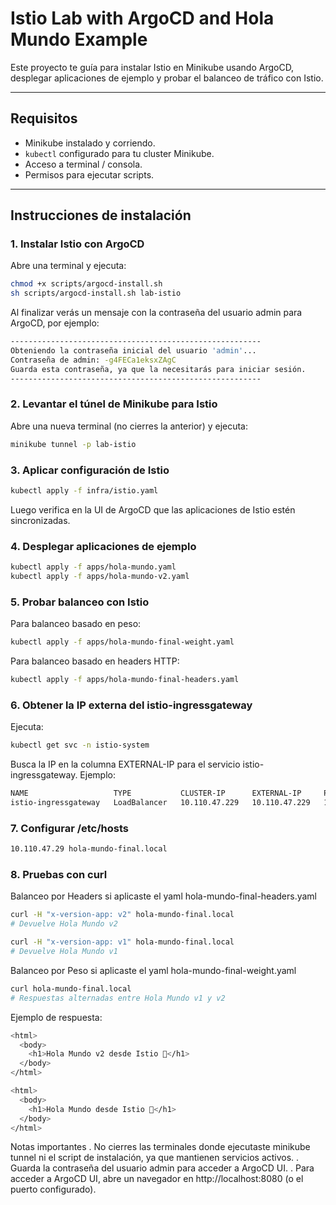 # Istio Lab with ArgoCD and Hola Mundo Example

Este proyecto te guía para instalar Istio en Minikube usando ArgoCD, desplegar aplicaciones de ejemplo y probar el balanceo de tráfico con Istio.

---

## Requisitos

- Minikube instalado y corriendo.
- `kubectl` configurado para tu cluster Minikube.
- Acceso a terminal / consola.
- Permisos para ejecutar scripts.

---


## Instrucciones de instalación

### 1. Instalar Istio con ArgoCD

Abre una terminal y ejecuta:

```bash
chmod +x scripts/argocd-install.sh
sh scripts/argocd-install.sh lab-istio
```
Al finalizar verás un mensaje con la contraseña del usuario admin para ArgoCD, por ejemplo:

```bash
--------------------------------------------------------
Obteniendo la contraseña inicial del usuario 'admin'...
Contraseña de admin: -g4FECa1eksxZAgC
Guarda esta contraseña, ya que la necesitarás para iniciar sesión.
--------------------------------------------------------
```

### 2. Levantar el túnel de Minikube para Istio

Abre una nueva terminal (no cierres la anterior) y ejecuta:

```bash
minikube tunnel -p lab-istio
```

### 3. Aplicar configuración de Istio

```bash
kubectl apply -f infra/istio.yaml
```

Luego verifica en la UI de ArgoCD que las aplicaciones de Istio estén sincronizadas.

### 4. Desplegar aplicaciones de ejemplo

```bash
kubectl apply -f apps/hola-mundo.yaml
kubectl apply -f apps/hola-mundo-v2.yaml
```

### 5. Probar balanceo con Istio

Para balanceo basado en peso:

```bash
kubectl apply -f apps/hola-mundo-final-weight.yaml
```

Para balanceo basado en headers HTTP:

```bash
kubectl apply -f apps/hola-mundo-final-headers.yaml
```

### 6. Obtener la IP externa del istio-ingressgateway

Ejecuta:

```bash
kubectl get svc -n istio-system
```

Busca la IP en la columna EXTERNAL-IP para el servicio istio-ingressgateway. Ejemplo:

```bash
NAME                   TYPE           CLUSTER-IP      EXTERNAL-IP     PORT(S)                                      AGE
istio-ingressgateway   LoadBalancer   10.110.47.229   10.110.47.229   15021:32375/TCP,80:31856/TCP,443:31773/TCP   3m21s
```

### 7. Configurar /etc/hosts

```bash
10.110.47.29 hola-mundo-final.local
```

### 8. Pruebas con curl
Balanceo por Headers si aplicaste el yaml hola-mundo-final-headers.yaml

```bash
curl -H "x-version-app: v2" hola-mundo-final.local
# Devuelve Hola Mundo v2

curl -H "x-version-app: v1" hola-mundo-final.local
# Devuelve Hola Mundo v1
```

Balanceo por Peso si aplicaste el yaml hola-mundo-final-weight.yaml

```bash
curl hola-mundo-final.local
# Respuestas alternadas entre Hola Mundo v1 y v2
```

Ejemplo de respuesta:

```bash
<html>
  <body>
    <h1>Hola Mundo v2 desde Istio 🚀</h1>
  </body>
</html>

<html>
  <body>
    <h1>Hola Mundo desde Istio 🚀</h1>
  </body>
</html>
```

Notas importantes
. No cierres las terminales donde ejecutaste minikube tunnel ni el script de instalación, ya que mantienen servicios activos.
. Guarda la contraseña del usuario admin para acceder a ArgoCD UI.
. Para acceder a ArgoCD UI, abre un navegador en http://localhost:8080 (o el puerto configurado).

